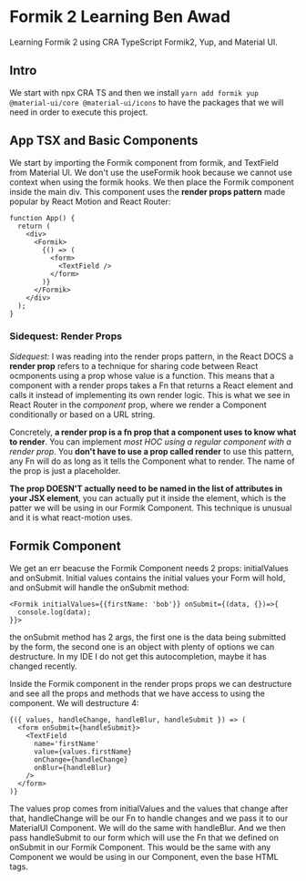 # Formik 2 Learning Ben Awad

Learning Formik 2 using CRA TypeScript Formik2, Yup, and Material UI.

## Intro

We start with npx CRA TS and then we install `yarn add formik yup @material-ui/core @material-ui/icons` to have the packages that we will need in order to execute this project.

## App TSX and Basic Components

We start by importing the Formik component from formik, and TextField from Material UI. We don't use the useFormik hook because we cannot use context when using the formik hooks. We then place the Formik component inside the main div. This component uses the **render props pattern** made popular by React Motion and React Router:

```JSX
function App() {
  return (
    <div>
      <Formik>
        {() => (
          <form>
            <TextField />
          </form>
        )}
      </Formik>
    </div>
  );
}
```

### Sidequest: Render Props

_Sidequest:_ I was reading into the render props pattern, in the React DOCS a **render prop** refers to a technique for sharing code between React ocmponents using a prop whose value is a function. This means that a component with a render props takes a Fn that returns a React element and calls it instead of implementing its own render logic. This is what we see in React Router in the _component_ prop, where we render a Component conditionally or based on a URL string.

Concretely, **a render prop is a fn prop that a component uses to know what to render**. You can implement _most HOC using a regular component with a render prop_. You **don't have to use a prop called render** to use this pattern, any Fn will do as long as it tells the Component what to render. The name of the prop is just a placeholder.

**The prop DOESN'T actually need to be named in the list of attributes in your JSX element**, you can actually put it inside the element, which is the patter we will be using in our Formik Component. This technique is unusual and it is what react-motion uses.

## Formik Component

We get an err beacuse the Formik Component needs 2 props: initialValues and onSubmit. Initial values contains the initial values your Form will hold, and onSubmit will handle the onSubmit method:

```JSX
<Formik initialValues={{firstName: 'bob'}} onSubmit={(data, {})=>{
  console.log(data);
}}>
```

the onSubmit method has 2 args, the first one is the data being submitted by the form, the second one is an object with plenty of options we can destructure. In my IDE I do not get this autocompletion, maybe it has changed recently.

Inside the Formik component in the render props props we can destructure and see all the props and methods that we have access to using the component. We will destructure 4:

```JSX
{({ values, handleChange, handleBlur, handleSubmit }) => (
  <form onSubmit={handleSubmit}>
    <TextField
      name='firstName'
      value={values.firstName}
      onChange={handleChange}
      onBlur={handleBlur}
    />
  </form>
)}
```

The values prop comes from initialValues and the values that change after that, handleChange will be our Fn to handle changes and we pass it to our MaterialUI Component. We will do the same with handleBlur. And we then pass handleSubmit to our form which will use the Fn that we defined on onSubmit in our Formik Component. This would be the same with any Component we would be using in our Component, even the base HTML tags.
